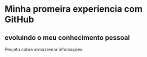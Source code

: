 <h1>Minha promeira experiencia com GitHub</h1>

<h2>evoluindo o meu conhecimento pessoal</h2>
<p>Peojeto sobre armazrenar infomações</p>

<div>

 
</div>

